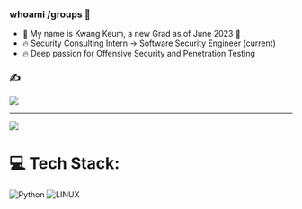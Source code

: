 ### whoami /groups  👋
- :turtle: My name is Kwang Keum, a new Grad as of June 2023 :trident:
-  :fire: Security Consulting Intern -> Software Security Engineer (current)
-  :fire: Deep passion for Offensive Security and Penetration Testing

### ✍️
![](https://quotes-github-readme.vercel.app/api?type=horizontal&theme=tokyonight)

---
[![](https://visitcount.itsvg.in/api?id=kwangyun&icon=0&color=0)](https://visitcount.itsvg.in)
# 💻 Tech Stack:
![Python](https://img.shields.io/badge/python-3670A0?style=for-the-badge&logo=python&logoColor=ffdd54) ![LINUX](https://img.shields.io/badge/Linux-FCC624?style=for-the-badge&logo=linux&logoColor=black)

